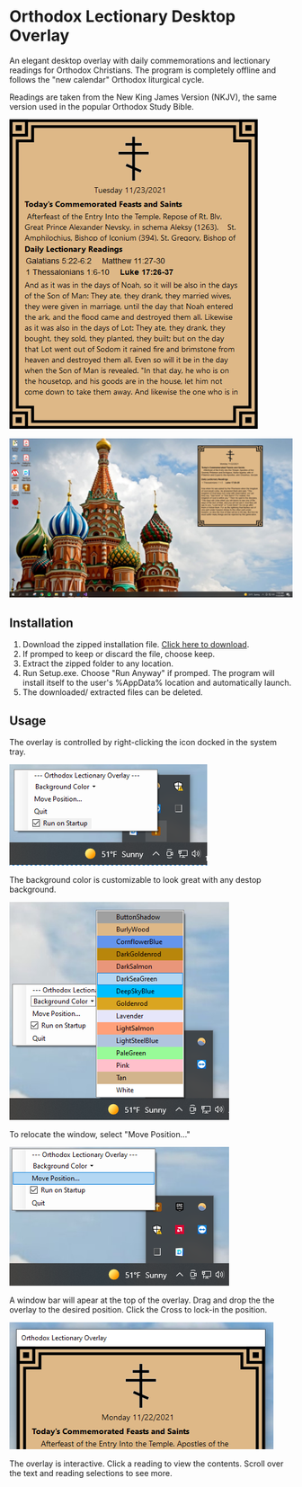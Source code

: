 # Orthodox Lectionary Desktop Overlay
An elegant desktop overlay with daily commemorations and lectionary readings for Orthodox Christians.
The program is completely offline and follows the "new calendar" Orthodox liturgical cycle.

Readings are taken from the New King James Version (NKJV), the same version used in the popular Orthodox Study Bible.

![](Pictures/mainform.png)

![](Pictures/desktop.PNG)

## Installation
1. Download the zipped installation file. <a href="https://github.com/dervayja/LectionaryOverlay/releases/download/v0.0.2-beta/v0.0.2-beta.zip" download>Click here to download</a>.
2. If promped to keep or discard the file, choose keep.
3. Extract the zipped folder to any location.
4. Run Setup.exe. Choose "Run Anyway" if promped. The program will install itself to the user's %AppData% location and automatically launch.
5. The downloaded/ extracted files can be deleted.

## Usage
The overlay is controlled by right-clicking the icon docked in the system tray.

![](Pictures/menu.PNG)

The background color is customizable to look great with any destop background.

![](Pictures/colors.PNG)

To relocate the window, select "Move Position..." 

![](Pictures/moveposition.PNG)

A window bar will apear at the top of the overlay. Drag and drop the the overlay to the desired position. Click the Cross to lock-in the position.

![](Pictures/titlebar.PNG)

The overlay is interactive. Click a reading to view the contents. Scroll over the text and reading selections to see more.
